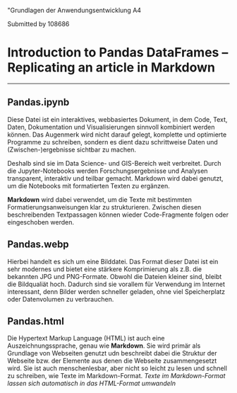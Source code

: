 "Grundlagen der Anwendungsentwicklung A4

Submitted by 108686

# **Introduction to Pandas DataFrames – Replicating an article in Markdown**
---
## Pandas.ipynb

Diese Datei ist ein interaktives, webbasiertes Dokument, in dem Code, Text, Daten, Dokumentation und Visualisierungen sinnvoll kombiniert werden können. Das Augenmerk wird nicht darauf gelegt, komplette und optimierte Programme zu schreiben, sondern es dient dazu schrittweise Daten und (Zwischen-)ergebnisse sichtbar zu machen.

Deshalb sind sie im Data Science- und GIS-Bereich weit verbreitet. Durch die Jupyter-Notebooks werden Forschungsergebnisse und Analysen transparent, interaktiv und teilbar gemacht. Markdown wird dabei genutzt, um die Notebooks mit formatierten Texten zu ergänzen.

**Markdown** wird dabei verwendet, um die Texte mit bestimmten Formatierungsanweisungen klar zu strukturieren. Zwischen diesen beschreibenden Textpassagen können wieder Code-Fragmente folgen oder eingeschoben werden.

## Pandas.webp

Hierbei handelt es sich um eine Bilddatei. Das Format dieser Datei ist ein sehr modernes und bietet eine stärkere Komprimierung als z.B. die bekannten JPG und PNG-Formate. Obwohl die Dateien kleiner sind, bleibt die Bildqualiät hoch. Dadurch sind sie vorallem für Verwendung im Internet interessant, denn Bilder werden schneller geladen, ohne viel Speicherplatz oder Datenvolumen zu verbrauchen.

## Pandas.html

Die Hypertext Markup Language (HTML) ist auch eine Auszeichnungssprache, genau wie  **Markdown**. Sie wird primär als Grundlage von Webseiten genutzt udn beschreibt dabei die Struktur der Webseite bzw. der Elemente aus denen die Webseite zusammengesetzt wird. Sie ist auch menschenlesbar, aber nicht so leicht zu lesen und schnell zu schreiben, wie Texte im Markdown-Format.
*Texte im Markdown-Format lassen sich automatisch in das HTML-Format umwandeln*